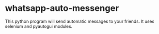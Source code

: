 # whatsapp-auto-messenger
This python program will send automatic messages to your friends. It uses selenium and pyautogui modules.
